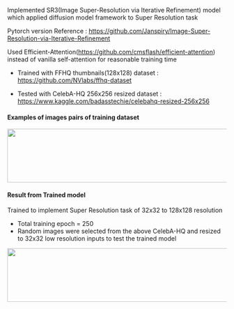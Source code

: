 Implemented SR3(Image Super-Resolution via Iterative Refinement) model which applied diffusion model framework to Super Resolution task

Pytorch version Reference : https://github.com/Janspiry/Image-Super-Resolution-via-Iterative-Refinement

Used Efficient-Attention(https://github.com/cmsflash/efficient-attention) instead of vanilla self-attention for reasonable training time

* Trained with FFHQ thumbnails(128x128) dataset : https://github.com/NVlabs/ffhq-dataset

* Tested with CelebA-HQ 256x256 resized dataset : https://www.kaggle.com/badasstechie/celebahq-resized-256x256

#### Examples of images pairs of training dataset
<img src="https://user-images.githubusercontent.com/48702949/136547999-45a613aa-67eb-42d8-8cbf-16b931164659.jpg" width="866" height="123"/>

#### Result from Trained model
Trained to implement Super Resolution task of 32x32 to 128x128 resolution
* Total training epoch = 250
* Random images were selected from the above CelebA-HQ and resized to 32x32 low resolution inputs to test the trained model
<img src="https://user-images.githubusercontent.com/48702949/136547491-cb8dc04c-c52e-446d-84ee-c315558581a4.jpg" width="866" height="123"/>
